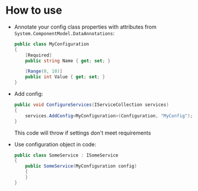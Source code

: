 # How to use
- Annotate your config class properties with attributes from `System.ComponentModel.DataAnnotations`:
 
  ```csharp
  public class MyConfiguration
  {
      [Required]
      public string Name { get; set; }

      [Range(0, 10)]
      public int Value { get; set; }
  }
  ```
- Add config:

  ```csharp
  public void ConfigureServices(IServiceCollection services)
  {
      services.AddConfig<MyConfiguration>(Configuration, "MyConfig");
  }
  ```
  This code will throw if settings don't meet requirements
- Use configuration object in code:

  ```csharp
  public class SomeService : ISomeService
  {
      public SomeService(MyConfiguration config)
      {
      }
  }
  ```

